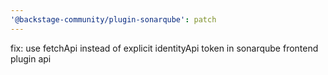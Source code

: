```yaml
---
'@backstage-community/plugin-sonarqube': patch
---
```


fix: use fetchApi instead of explicit identityApi token in sonarqube frontend plugin api
